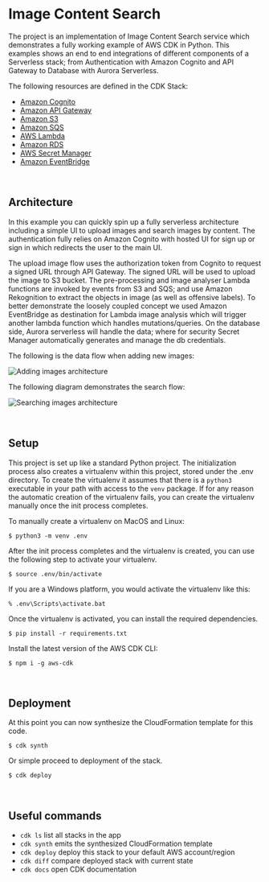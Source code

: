 # Image Content Search

The project is an implementation of Image Content Search service which demonstrates a fully working example of AWS CDK in Python. This examples shows an end to end integrations of different components of a Serverless stack; from Authentication with Amazon Cognito and API Gateway to Database with Aurora Serverless.

The following resources are defined in the CDK Stack:

- [Amazon Cognito](https://aws.amazon.com/cognito/getting-started/)
- [Amazon API Gateway](https://aws.amazon.com/api-gateway/getting-started/)
- [Amazon S3](https://aws.amazon.com/s3/getting-started/)
- [Amazon SQS](https://aws.amazon.com/sqs/getting-started/)
- [AWS Lambda](https://aws.amazon.com/lambda/getting-started/)
- [Amazon RDS](https://aws.amazon.com/rds/getting-started/)
- [AWS Secret Manager](https://aws.amazon.com/secrets-manager/getting-started/)
- [Amazon EventBridge](https://aws.amazon.com/eventbridge/)

</br>

## Architecture

In this example you can quickly spin up a fully serverless architecture including a simple UI to upload images and search images by content. The authentication fully relies on Amazon Cognito with hosted UI for sign up or sign in which redirects the user to the main UI.

The upload image flow uses the authorization token from Cognito to request a signed URL through API Gateway. The signed URL will be used to upload the image to S3 bucket. The pre-processing and image analyser Lambda functions are invoked by events from S3 and SQS; and use Amazon Rekognition to extract the objects in image (as well as offensive labels). To better demonstrate the loosely coupled concept we used Amazon EventBridge as destination for Lambda image analysis which will trigger another lambda function which handles mutations/queries. On the database side, Aurora serverless will handle the data; where for security Secret Manager automatically generates and manage the db credentials.

The following is the data flow when adding new images:

![Adding images architecture](./docs/arch1.jpg)

The following diagram demonstrates the search flow:

![Searching images architecture](./docs/arch2.jpg)

</br>
  
## Setup

This project is set up like a standard Python project. The initialization process also creates
a virtualenv within this project, stored under the .env directory. To create the virtualenv
it assumes that there is a `python3` executable in your path with access to the `venv` package.
If for any reason the automatic creation of the virtualenv fails, you can create the virtualenv
manually once the init process completes.

To manually create a virtualenv on MacOS and Linux:

```
$ python3 -m venv .env
```

After the init process completes and the virtualenv is created, you can use the following
step to activate your virtualenv.

```
$ source .env/bin/activate
```

If you are a Windows platform, you would activate the virtualenv like this:

```
% .env\Scripts\activate.bat
```

Once the virtualenv is activated, you can install the required dependencies.

```
$ pip install -r requirements.txt
```

Install the latest version of the AWS CDK CLI:

```
$ npm i -g aws-cdk
```

</br>

## Deployment

At this point you can now synthesize the CloudFormation template for this code.

```
$ cdk synth
```

Or simple proceed to deployment of the stack.

```
$ cdk deploy
```

</br>

## Useful commands

- `cdk ls` list all stacks in the app
- `cdk synth` emits the synthesized CloudFormation template
- `cdk deploy` deploy this stack to your default AWS account/region
- `cdk diff` compare deployed stack with current state
- `cdk docs` open CDK documentation
